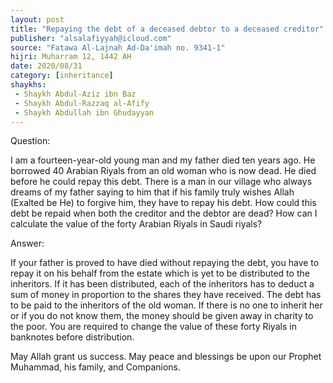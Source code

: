 ```yaml
---
layout: post
title: "Repaying the debt of a deceased debtor to a deceased creditor"
publisher: "alsalafiyyah@icloud.com"
source: "Fatawa Al-Lajnah Ad-Da'imah no. 9341-1"
hijri: Muharram 12, 1442 AH
date: 2020/08/31
category: [inheritance]
shaykhs: 
 - Shaykh Abdul-Aziz ibn Baz
 - Shaykh Abdul-Razzaq al-Afify
 - Shaykh Abdullah ibn Ghudayyan
---
```


Question: 

I am a fourteen-year-old young man and my father died ten years ago. He borrowed 40 Arabian Riyals from an old woman who is now dead. He died before he could repay this debt. There is a man in our village who always dreams of my father saying to him that if his family truly wishes Allah (Exalted be He) to forgive him, they have to repay his debt. How could this debt be repaid when both the creditor and the debtor are dead? How can I calculate the value of the forty Arabian Riyals in Saudi riyals?

Answer:

If your father is proved to have died without repaying the debt, you have to repay it on his behalf from the estate which is yet to be distributed to the inheritors. If it has been distributed, each of the inheritors has to deduct a sum of money in proportion to the shares they have received. The debt has to be paid to the inheritors of the old woman. If there is no one to inherit her or if you do not know them, the money should be given away in charity to the poor. You are required to change the value of these forty Riyals in banknotes before distribution.

May Allah grant us success. May peace and blessings be upon our Prophet Muhammad, his family, and Companions.
